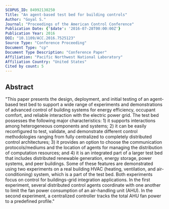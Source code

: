 ```yaml
---
SCOPUS_ID: 84992130250
Title: "An agent-based test bed for building controls"
Author: "Goyal S."
Journal: "Proceedings of the American Control Conference"
Publication Date: {'$date': '2016-07-28T00:00:00Z'}
Publication Year: 2016
DOI: "10.1109/ACC.2016.7525123"
Source Type: "Conference Proceeding"
Document Type: "cp"
Document Type Description: "Conference Paper"
Affiliation: "Pacific Northwest National Laboratory"
Affiliation Country: "United States"
Cited by count: 5
---
```


## Abstract
"This paper presents the design, deployment, and initial testing of an agent-based test bed to support a wide range of experiments and demonstrations of advanced control of building systems for energy efficiency, occupant comfort, and reliable interaction with the electric power grid. The test bed possesses the following major characteristics: 1) it supports interactions among heterogeneous components and systems; 2) it can be easily reconfigured to test, validate, and demonstrate different control methodologies ranging from fully centralized to completely distributed control architectures; 3) it provides an option to choose the communication protocols/mediums and the location of agents for managing the distribution of computation resources; and 4) it is an integrated part of a larger test bed that includes distributed renewable generation, energy storage, power systems, and peer buildings. Some of these features are demonstrated using two experiments on a real building HVAC (heating, ventilation, and air-conditioning) system, which is a part of the test bed. Both experiments focus on control for buildings-grid integration applications. In the first experiment, several distributed control agents coordinate with one another to limit the fan power consumption of an air-handling unit (AHU). In the second experiment, a centralized controller tracks the total AHU fan power to a predefined profile."
